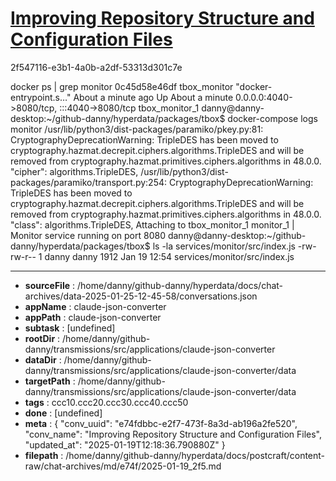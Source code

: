 # [Improving Repository Structure and Configuration Files](https://claude.ai/chat/e74fdbbc-e2f7-473f-8a3d-ab196a2fe520)

2f547116-e3b1-4a0b-a2df-53313d301c7e

docker ps | grep monitor
0c45d58e46df   tbox_monitor                                            "docker-entrypoint.s…"   About a minute ago   Up About a minute               0.0.0.0:4040->8080/tcp, :::4040->8080/tcp             tbox_monitor_1
danny@danny-desktop:~/github-danny/hyperdata/packages/tbox$ docker-compose logs monitor
/usr/lib/python3/dist-packages/paramiko/pkey.py:81: CryptographyDeprecationWarning: TripleDES has been moved to cryptography.hazmat.decrepit.ciphers.algorithms.TripleDES and will be removed from cryptography.hazmat.primitives.ciphers.algorithms in 48.0.0.
  "cipher": algorithms.TripleDES,
/usr/lib/python3/dist-packages/paramiko/transport.py:254: CryptographyDeprecationWarning: TripleDES has been moved to cryptography.hazmat.decrepit.ciphers.algorithms.TripleDES and will be removed from cryptography.hazmat.primitives.ciphers.algorithms in 48.0.0.
  "class": algorithms.TripleDES,
Attaching to tbox_monitor_1
monitor_1  | Monitor service running on port 8080
danny@danny-desktop:~/github-danny/hyperdata/packages/tbox$ ls -la services/monitor/src/index.js
-rw-rw-r-- 1 danny danny 1912 Jan 19 12:54 services/monitor/src/index.js

---

* **sourceFile** : /home/danny/github-danny/hyperdata/docs/chat-archives/data-2025-01-25-12-45-58/conversations.json
* **appName** : claude-json-converter
* **appPath** : claude-json-converter
* **subtask** : [undefined]
* **rootDir** : /home/danny/github-danny/transmissions/src/applications/claude-json-converter
* **dataDir** : /home/danny/github-danny/transmissions/src/applications/claude-json-converter/data
* **targetPath** : /home/danny/github-danny/transmissions/src/applications/claude-json-converter/data
* **tags** : ccc10.ccc20.ccc30.ccc40.ccc50
* **done** : [undefined]
* **meta** : {
  "conv_uuid": "e74fdbbc-e2f7-473f-8a3d-ab196a2fe520",
  "conv_name": "Improving Repository Structure and Configuration Files",
  "updated_at": "2025-01-19T12:18:36.790880Z"
}
* **filepath** : /home/danny/github-danny/hyperdata/docs/postcraft/content-raw/chat-archives/md/e74f/2025-01-19_2f5.md